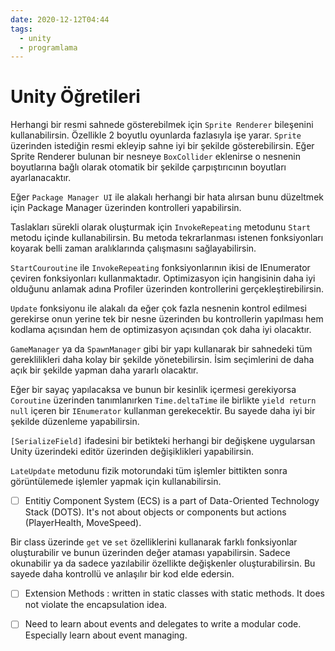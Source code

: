 ```yaml
---
date: 2020-12-12T04:44
tags:
  - unity
  - programlama
---
```


# Unity Öğretileri

Herhangi bir resmi sahnede gösterebilmek için `Sprite Renderer` bileşenini kullanabilirsin. Özellikle 2 boyutlu oyunlarda fazlasıyla işe yarar. `Sprite` üzerinden istediğin resmi ekleyip sahne iyi bir şekilde gösterebilirsin. Eğer Sprite Renderer bulunan bir nesneye `BoxCollider` eklenirse o nesnenin boyutlarına bağlı olarak otomatik bir şekilde çarpıştırıcının boyutları ayarlanacaktır.

Eğer `Package Manager UI` ile alakalı herhangi bir hata alırsan bunu düzeltmek için Package Manager üzerinden kontrolleri yapabilirsin.

Taslakları sürekli olarak oluşturmak için `InvokeRepeating` metodunu `Start` metodu içinde kullanabilirsin. Bu metoda tekrarlanması istenen fonksiyonları koyarak belli zaman aralıklarında çalışmasını sağlayabilirsin.

`StartCouroutine` ile `InvokeRepeating` fonksiyonlarının ikisi de IEnumerator çeviren fonksiyonları kullanmaktadır. Optimizasyon için hangisinin daha iyi olduğunu anlamak adına Profiler üzerinden kontrollerini gerçekleştirebilirsin. 

`Update` fonksiyonu ile alakalı da eğer çok fazla nesnenin kontrol edilmesi gerekirse onun yerine tek bir nesne üzerinden bu kontrollerin yapılması hem kodlama açısından hem de optimizasyon açısından çok daha iyi olacaktır.

`GameManager` ya da `SpawnManager` gibi bir yapı kullanarak bir sahnedeki tüm gereklilikleri daha kolay bir şekilde yönetebilirsin. İsim seçimlerini de daha açık bir şekilde yapman daha yararlı olacaktır.

Eğer bir sayaç yapılacaksa ve bunun bir kesinlik içermesi gerekiyorsa `Coroutine` üzerinden tanımlanırken `Time.deltaTime` ile birlikte `yield return null` içeren bir `IEnumerator` kullanman gerekecektir. Bu sayede daha iyi bir şekilde düzenleme yapabilirsin.

`[SerializeField]` ifadesini bir betikteki herhangi bir değişkene uygularsan Unity üzerindeki editör üzerinden değişiklikleri yapabilirsin.

`LateUpdate` metodunu fizik motorundaki tüm işlemler bittikten sonra görüntülemede işlemler yapmak için kullanabilirsin.

* [ ] Entitiy Component System (ECS) is a part of Data-Oriented Technology Stack (DOTS). It's not about objects or components but actions (PlayerHealth, MoveSpeed).

Bir class üzerinde `get` ve `set` özelliklerini kullanarak farklı fonksiyonlar oluşturabilir ve bunun üzerinden değer ataması yapabilirsin. Sadece okunabilir ya da sadece yazılabilir özellikte değişkenler oluşturabilirsin. Bu sayede daha kontrollü ve anlaşılır bir kod elde edersin.

* [ ] Extension Methods : written in static classes with static methods. It does not violate the encapsulation idea.

* [ ] Need to learn about events and delegates to write a modular code. Especially learn about event managing.

